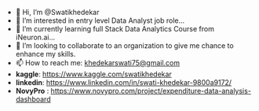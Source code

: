 - 👋 Hi, I’m @Swatikhedekar
- 👀 I’m interested in entry level  Data Analyst job role...
- 🌱 I’m currently learning full Stack Data Analytics Course from iNeuron.ai...
- 💞️ I’m looking to collaborate to an organization to give me chance to enhance my skills. 
- 📫 How to reach me: khedekarswati75@gmail.com
- **kaggle**: https://www.kaggle.com/swatikhedekar
- **linkedin**: https://www.linkedin.com/in/swati-khedekar-9800a9172/
- **NovyPro** : https://www.novypro.com/project/expenditure-data-analysis-dashboard
<!---
Swatikhedekar/Swatikhedekar is a ✨ special ✨ repository because its `README.md` (this file) appears on your GitHub profile.
You can click the Preview link to take a look at your changes.
--->
